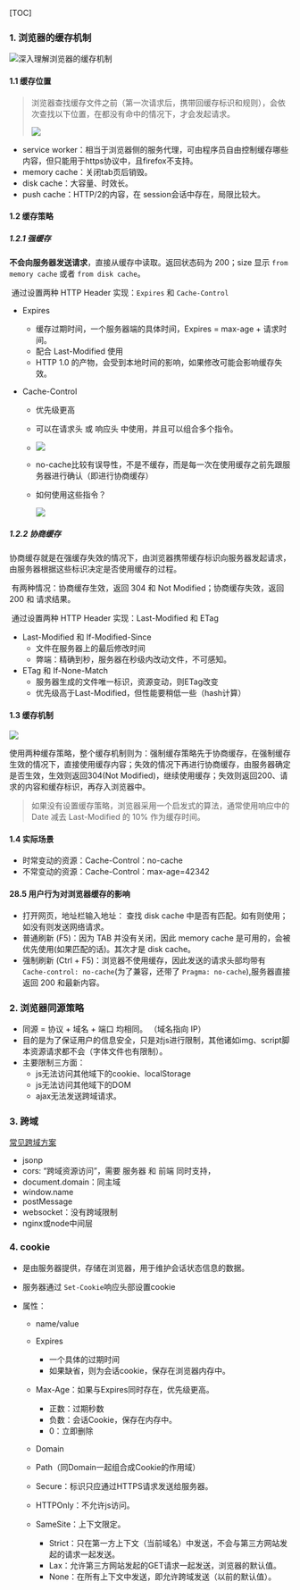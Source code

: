 [TOC]

### 1. 浏览器的缓存机制

<img src="https://upload-images.jianshu.io/upload_images/3174701-8e74b69ad9376710?imageMogr2/auto-orient/strip|imageView2/2/w/1200/format/webp" alt="深入理解浏览器的缓存机制"  />



#### 1.1 缓存位置

> 浏览器查找缓存文件之前（第一次请求后，携带回缓存标识和规则），会依次查找以下位置，在都没有命中的情况下，才会发起请求。
>
> ![](https://upload-images.jianshu.io/upload_images/3174701-de3d6e025582103a?imageMogr2/auto-orient/strip|imageView2/2/w/670/format/webp)

* service worker：相当于浏览器侧的服务代理，可由程序员自由控制缓存哪些内容，但只能用于https协议中，且firefox不支持。
* memory cache：关闭tab页后销毁。
* disk cache：大容量、时效长。
* push cache：HTTP/2的内容，在 session会话中存在，局限比较大。

#### 1.2 缓存策略

##### 1.2.1 强缓存

​	**不会向服务器发送请求**，直接从缓存中读取。返回状态码为 200；size 显示 `from memory cache` 或者 `from disk cache`。

​	通过设置两种 HTTP Header 实现：`Expires` 和 `Cache-Control`

* Expires

    * 缓存过期时间，一个服务器端的具体时间，Expires = max-age + 请求时间。
    * 配合 Last-Modified 使用
    * HTTP 1.0 的产物，会受到本地时间的影响，如果修改可能会影响缓存失效。

* Cache-Control

    * 优先级更高

    * 可以在请求头 或 响应头 中使用，并且可以组合多个指令。

    * ![](https://upload-images.jianshu.io/upload_images/3174701-8ff981603cdfded0?imageMogr2/auto-orient/strip|imageView2/2/w/562/format/webp)

    * no-cache比较有误导性，不是不缓存，而是每一次在使用缓存之前先跟服务器进行确认（即进行协商缓存）

    * 如何使用这些指令？

        ![](https://upload-images.jianshu.io/upload_images/3174701-3fa81f5e9efac5af?imageMogr2/auto-orient/strip|imageView2/2/w/820/format/webp)

    

##### 1.2.2 协商缓存

​	协商缓存就是在强缓存失效的情况下，由浏览器携带缓存标识向服务器发起请求，由服务器根据这些标识决定是否使用缓存的过程。

​	有两种情况：协商缓存生效，返回 304 和 Not Modified；协商缓存失效，返回200 和 请求结果。

​	通过设置两种 HTTP Header 实现：Last-Modified 和 ETag

* Last-Modified 和 If-Modified-Since
    * 文件在服务器上的最后修改时间
    * 弊端：精确到秒，服务器在秒级内改动文件，不可感知。
* ETag 和 If-None-Match
    * 服务器生成的文件唯一标识，资源变动，则ETag改变
    * 优先级高于Last-Modified，但性能要稍低一些（hash计算）

#### 1.3 缓存机制

![](https://upload-images.jianshu.io/upload_images/3174701-9d9e8b52a18ed35a?imageMogr2/auto-orient/strip|imageView2/2/w/519/format/webp)

使用两种缓存策略，整个缓存机制则为：强制缓存策略先于协商缓存，在强制缓存生效的情况下，直接使用缓存内容；失效的情况下再进行协商缓存，由服务器确定是否生效，生效则返回304(Not Modified)，继续使用缓存；失效则返回200、请求的内容和缓存标识，再存入浏览器中。

> 如果没有设置缓存策略，浏览器采用一个启发式的算法，通常使用响应中的 Date 减去 Last-Modified 的 10% 作为缓存时间。

#### 1.4 实际场景

* 时常变动的资源：Cache-Control：no-cache
* 不常变动的资源：Cache-Control：max-age=42342

#### 28.5 用户行为对浏览器缓存的影响

* 打开网页，地址栏输入地址： 查找 disk cache 中是否有匹配。如有则使用；如没有则发送网络请求。
* 普通刷新 (F5)：因为 TAB 并没有关闭，因此 memory cache 是可用的，会被优先使用(如果匹配的话)。其次才是 disk cache。
* 强制刷新 (Ctrl + F5)：浏览器不使用缓存，因此发送的请求头部均带有 `Cache-control: no-cache`(为了兼容，还带了 `Pragma: no-cache`),服务器直接返回 200 和最新内容。



### 2. 浏览器同源策略

* 同源 = 协议 + 域名 + 端口 均相同。 （域名指向 IP）
* 目的是为了保证用户的信息安全，只是对js进行限制，其他诸如img、script脚本资源请求都不会（字体文件也有限制）。
* 主要限制三方面：
    * js无法访问其他域下的cookie、localStorage
    * js无法访问其他域下的DOM
    * ajax无法发送跨域请求。

### 3. 跨域

[常见跨域方案](https://segmentfault.com/a/1190000011145364)

* jsonp
* cors: “跨域资源访问”，需要 服务器 和 前端 同时支持，
* document.domain：同主域
* window.name
* postMessage
* websocket：没有跨域限制
* nginx或node中间层

### 4. cookie

* 是由服务器提供，存储在浏览器，用于维护会话状态信息的数据。

* 服务器通过 `Set-Cookie`响应头部设置cookie

* 属性：

    * name/value

    * Expires

        * 一个具体的过期时间
        * 如果缺省，则为会话cookie，保存在浏览器内存中。

    * Max-Age：如果与Expires同时存在，优先级更高。

        * 正数：过期秒数
        * 负数：会话Cookie，保存在内存中。
        * 0：立即删除

    * Domain

    * Path（同Domain一起组合成Cookie的作用域）

    * Secure：标识只应通过HTTPS请求发送给服务器。

    * HTTPOnly：不允许js访问。

    * SameSite：上下文限定。

        * Strict：只在第一方上下文（当前域名）中发送，不会与第三方网站发起的请求一起发送。
        * Lax：允许第三方网站发起的GET请求一起发送，浏览器的默认值。
        * None：在所有上下文中发送，即允许跨域发送（以前的默认值）。

        


